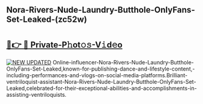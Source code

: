 ## Nora-Rivers-Nude-Laundry-Butthole-OnlyFans-Set-Leaked-(zc52w)


# <h2><a href="https://mediaupload.pro?-19M">🔗👉 🔴 Private-P𝚑ot𝚘𝚜-V𝚒d𝚎o</a></h2>

[![NEW UPDATED](https://i.imgur.com/0qMVB7G.gif)](https://mediaupload.pro?-19M)
Online-influencer-Nora-Rivers-Nude-Laundry-Butthole-OnlyFans-Set-Leaked,known-for-publishing-dance-and-lifestyle-content,-including-performances-and-vlogs-on-social-media-platforms.Brilliant-ventriloquist-assistant-Nora-Rivers-Nude-Laundry-Butthole-OnlyFans-Set-Leaked,celebrated-for-their-exceptional-abilities-and-accomplishments-in-assisting-ventriloquists.  